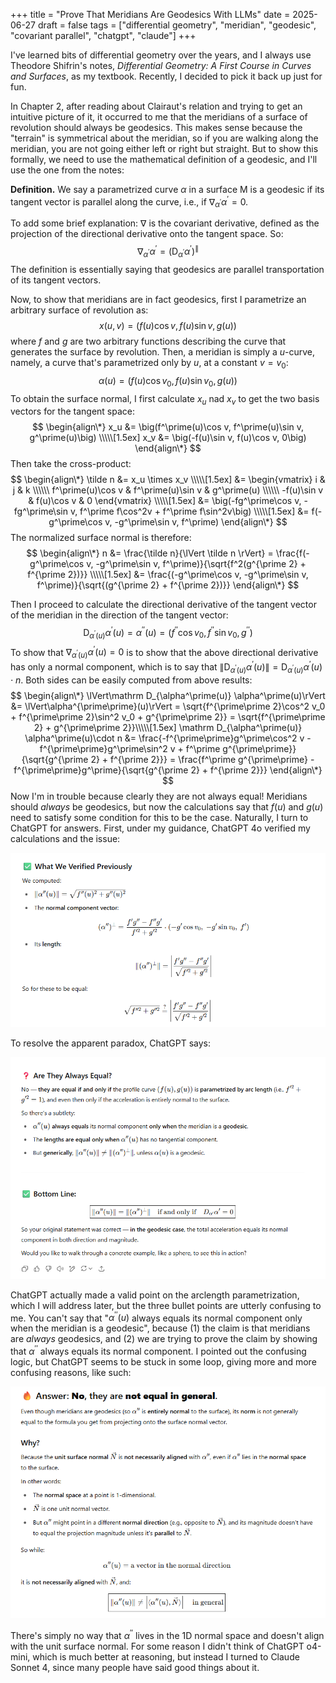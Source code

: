 +++
title = "Prove That Meridians Are Geodesics With LLMs"
date = 2025-06-27
draft = false
tags = ["differential geometry", "meridian", "geodesic", "covariant parallel", "chatgpt", "claude"]
+++

I've learned bits of differential geometry over the years, and I always use Theodore Shifrin's notes, 
*Differential Geometry: A First Course in Curves and Surfaces*, as my textbook. Recently, I decided to
pick it back up just for fun. 

In Chapter 2, after reading about Clairaut's relation and trying to get an intuitive picture of it, it occurred 
to me that the meridians of a surface of revolution should always be geodesics. This makes sense because the "terrain" 
is symmetrical about the meridian, so if you are walking along the meridian, you are not going either left or right but straight. 
But to show this formally, we need to use the mathematical definition of a geodesic, and I'll use the one from the notes:

**Definition.** We say a parametrized curve $\alpha$ in a surface M is a geodesic if its tangent vector is parallel along the curve, 
i.e., if $\nabla_{\alpha^\prime}\alpha^\prime=0.$

To add some brief explanation: $\nabla$ is the covariant derivative, defined as the projection of the directional derivative onto the tangent space. So:
$$
    \nabla_{\alpha^\prime}\alpha^\prime = \big(\mathrm D_{\alpha^\prime}\alpha^\prime\big)^\parallel
$$
The definition is essentially saying that geodesics are parallel transportation of its tangent vectors.

Now, to show that meridians are in fact geodesics, first I parametrize an arbitrary surface of revolution as:
$$
    x(u, v) = \big(f(u)\cos v, f(u)\sin v, g(u)\big)
$$
where $f$ and $g$ are two arbitrary functions describing the curve that generates the surface by revolution. Then, 
a meridian is simply a $u$-curve, namely, a curve that's parametrized only by $u$, at a constant $v=v_0$:
$$
    \alpha(u) = \big(f(u)\cos v_0, f(u)\sin v_0, g(u)\big)
$$
To obtain the surface normal, I first calculate $x_u$ nad $x_v$ to get the two basis vectors for the tangent space:
$$
\begin{align\*}
    x_u &= \big(f^\prime(u)\cos v, f^\prime(u)\sin v, g^\prime(u)\big) \\\\\[1.5ex]
    x_v &= \big(-f(u)\sin v, f(u)\cos v, 0\big)
\end{align\*}
$$
Then take the cross-product:
$$
\begin{align\*}
    \tilde n &= x_u \times x_v \\\\\[1.5ex]
             &= \begin{vmatrix}
                    i & j & k \\\\\\
                    f^\prime(u)\cos v & f^\prime(u)\sin v & g^\prime(u) \\\\\\
                    -f(u)\sin v & f(u)\cos v & 0
                \end{vmatrix} \\\\\[1.5ex]
             &= \big(-fg^\prime\cos v, -fg^\prime\sin v, f^\prime f\cos^2v + f^\prime f\sin^2v\big) \\\\\[1.5ex]
             &= f(-g^\prime\cos v, -g^\prime\sin v, f^\prime)
\end{align\*}
$$
The normalized surface normal is therefore:
$$
\begin{align\*}
    n &= \frac{\tilde n}{\lVert \tilde n \rVert} 
      = \frac{f(-g^\prime\cos v, -g^\prime\sin v, f^\prime)}{\sqrt{f^2(g^{\prime 2} + f^{\prime 2})}} \\\\\[1.5ex]
      &= \frac{(-g^\prime\cos v, -g^\prime\sin v, f^\prime)}{\sqrt{(g^{\prime 2} + f^{\prime 2})}}
\end{align\*}
$$

Then I proceed to calculate the directional derivative of the tangent vector of the meridian in the direction of the tangent vector:
$$
    \mathrm D_{\alpha^\prime(u)} \alpha^\prime(u) = \alpha^{\prime\prime}(u) 
    = \big(f^{\prime\prime}\cos v_0, f^{\prime\prime}\sin v_0, g^{\prime\prime}\big)
$$
To show that $\nabla_{\alpha^\prime(u)} \alpha^\prime(u) = 0$ is to show that the above directional derivative has only 
a normal component, which is to say that $\lVert\mathrm D_{\alpha^\prime(u)} \alpha^\prime(u)\rVert = \mathrm D_{\alpha^\prime(u)} \alpha^\prime(u)\cdot n$. Both sides can be easily computed from above results:
$$
\begin{align\*}
    \lVert\mathrm D_{\alpha^\prime(u)} \alpha^\prime(u)\rVert &= \lVert\alpha^{\prime\prime}(u)\rVert = 
    \sqrt{f^{\prime\prime 2}\cos^2 v_0 + f^{\prime\prime 2}\sin^2 v_0 + g^{\prime\prime 2}} = 
    \sqrt{f^{\prime\prime 2} + g^{\prime\prime 2}}\\\\\[1.5ex]
    \mathrm D_{\alpha^\prime(u)} \alpha^\prime(u)\cdot n &= 
    \frac{-f^{\prime\prime}g^\prime\cos^2 v - f^{\prime\prime}g^\prime\sin^2 v + f^\prime g^{\prime\prime}}{\sqrt{g^{\prime 2} + f^{\prime 2}}} = \frac{f^\prime g^{\prime\prime} - f^{\prime\prime}g^\prime}{\sqrt{g^{\prime 2} + f^{\prime 2}}}
\end{align\*}
$$
Now I'm in trouble because clearly they are not always equal! Meridians should *always* be geodesics, but now the calculations 
say that $f(u)$ and $g(u)$ need to satisfy some condition for this to be the case. Naturally, I turn to ChatGPT for answers. First, 
under my guidance, ChatGPT 4o verified my calculations and the issue:

![My plot](gpt1.png)

To resolve the apparent paradox, ChatGPT says:

![My plot](gpt2.png)

ChatGPT actually made a valid point on the arclength parametrization, which I will address later, 
but the three bullet points are utterly confusing to me. You can't say that "$\alpha^{\prime\prime}(u)$ always equals its normal component only when the meridian is a geodesic", because (1) the claim is that meridians are *always* geodesics, and (2) we are trying to prove the claim by showing that $\alpha^{\prime\prime}$ always equals its normal component. I pointed out the confusing logic, but ChatGPT seems to be stuck in some loop, giving more and more confusing reasons, like such:

![My plot](gpt3.png)

There's simply no way that $\alpha^{\prime\prime}$ lives in the 1D normal space and doesn't align with the unit surface normal. For some reason I didn't think of ChatGPT o4-mini, which is much better at reasoning, but instead I turned to Claude Sonnet 4, since many people have said good things about it. 